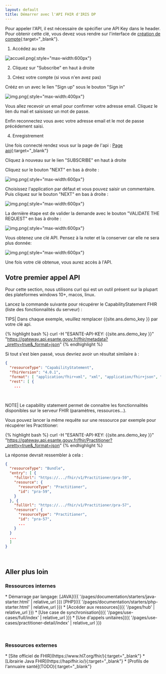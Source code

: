 ```yaml
---
layout: default
title: Démarrer avec l'API FHIR d'IRIS DP
---
```


Pour appeler l'API, il est nécessaire de spécifier une API Key dans le header. Pour obtenir cette clé, vous devez vous rendre sur l'interface de [création de compte](https://portal.api.esante.gouv.fr/catalog/api/962f412b-e08e-4ee7-af41-2be08eeee7f6){:target="_blank"}.

1) Accédez au site

![accueil.png](img/home-gw.png){:style="max-width:600px"}

2) Cliquez sur "Subscribe" en haut à droite

3) Créez votre compte (si vous n'en avez pas)

Crééz en un avec le lien "Sign up" sous le bouton "Sign in"

![img.png](img/create-account.png){:style="max-width:400px"}

Vous allez recevoir un email pour confirmer votre adresse email. Cliquez le lien du mail et saisissez un mot de passe. 

Enfin reconnectez vous avec votre adresse email et le mot de passe précédement saisi.

4) Enregistrement

Une fois connecté rendez vous sur la page de l'api : [Page api](https://portal.api.esante.gouv.fr/catalog/api/962f412b-e08e-4ee7-af41-2be08eeee7f6){:target="_blank"}

Cliquez à nouveau sur le lien "SUBSCRIBE" en haut à droite

Cliquez sur le bouton "NEXT" en bas à droite : 

![img.png](img/first-page.png){:style="max-width:600px"}

Choisissez l'application par défaut et vous pouvez saisir un commentaire. Puis cliquez sur le bouton "NEXT" en bas à droite : 

![img.png](img/second-page.png){:style="max-width:600px"}

La dernière étape est de valider la demande avec le bouton "VALIDATE THE REQUEST" en bas à droite : 

![img.png](img/third-page.png){:style="max-width:600px"}


Vous obtenez une clé API. Pensez à la noter et la conserver car elle ne sera plus donnée: 

![img.png](img/api-key.png){:style="max-width:600px"}


Une fois votre clé obtenue, vous aurez accès à l'API.


## Votre premier appel API

Pour cette section, nous utilisons curl qui est un outil présent sur la plupart des plateformes windows 10+, macos, linux.

Lancez la commande suivante pour récupérer le CapabilityStatement FHIR (liste des fonctionnalités du serveur) : 


TIPS| Dans chaque exemple, veuillez remplacer {{site.ans.demo_key }} par votre clé api.


<div class="code-sample"><div class="tab-content" data-name="bash">

{% highlight bash %}
curl -H "ESANTE-API-KEY: {{site.ans.demo_key }}" "https://gateway.api.esante.gouv.fr/fhir/metadata?_pretty=true&_format=json"
{% endhighlight %}

  
</div></div>



Si tout s'est bien passé, vous devriez avoir un résultat similaire à : 

```json
{
  "resourceType": "CapabilityStatement",
  "fhirVersion": "4.0.1",
  "format": [ "application/fhir+xml", "xml", "application/fhir+json", "json" ],
  "rest": [ {
    ...
```

&nbsp;

NOTE| Le capability statement permet de connaitre les fonctionnalités disponibles sur le serveur FHIR (paramètres, ressources...).


Vous pouvez lancer la même requête sur une ressource par exemple pour récupérer les Practitioner:


<div class="code-sample"><div class="tab-content" data-name="bash">

{% highlight bash %}
curl -H "ESANTE-API-KEY: {{site.ans.demo_key }}" "https://gateway.api.esante.gouv.fr/fhir/Practitioner?_pretty=true&_format=json"
{% endhighlight %}

</div></div>


La réponse devrait ressembler à cela :

```json
{
  "resourceType": "Bundle",
  "entry": [ {
    "fullUrl": "https://.../fhir/v1/Practitioner/pra-59",
    "resource": {
      "resourceType": "Practitioner",
      "id": "pra-59",
    }
  }, {
    "fullUrl": "https://.../fhir/v1/Practitioner/pra-57",
    "resource": {
      "resourceType": "Practitioner",
      "id": "pra-57",
      ...
    }
  }
  ...
  ]
}
```

&nbsp;


## Aller plus loin


### Ressources internes 

<div class="wysiwyg" markdown="1">
* Démarrage par langage: [JAVA]({{ '/pages/documentation/starters/java-starter.html' | relative_url }})  [PHP]({{ '/pages/documentation/starters/php-starter.html' | relative_url }})
* [Accéder aux ressources]({{ '/pages/hub' | relative_url }})
* [Use case de synchronisation]({{ '/pages/use-cases/full/index' | relative_url }})
* [Use d'appels unitaires]({{ '/pages/use-cases/practitioner-detail/index' | relative_url }})
</div>

&nbsp;

### Ressources externes

<div class="wysiwyg" markdown="1">
* [Site officiel de FHIR](https://www.hl7.org/fhir/){:target="_blank"}
* [Librairie Java FHIR](https://hapifhir.io/){:target="_blank"}
* [Profils de l'annuaire santé](TODO){:target="_blank"}
</div>
